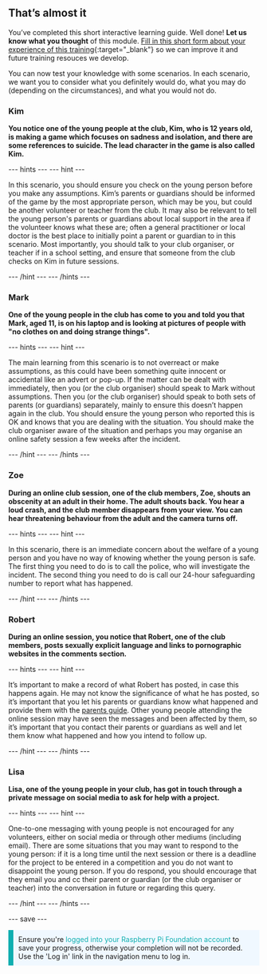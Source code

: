 ## That’s almost it

You’ve completed this short interactive learning guide. Well done! **Let us know what you thought** of this module. [Fill in this short form about your experience of this training](https://form.raspberrypi.org/4873716){:target="_blank"} so we can improve it and future training resouces we develop.

You can now test your knowledge with some scenarios. In each scenario, we want you to consider what you definitely would do, what you may do (depending on the circumstances), and what you would not do.

### Kim

**You notice one of the young people at the club, Kim, who is 12 years old, is making a game which focuses on sadness and isolation, and there are some references to suicide. The lead character in the game is also called Kim.**

--- hints --- --- hint ---

In this scenario, you should ensure you check on the young person before you make any assumptions. Kim’s parents or guardians should be informed of the game by the most appropriate person, which may be you, but could be another volunteer or teacher from the club. It may also be relevant to tell the young person's parents or guardians about local support in the area if the volunteer knows what these are; often a general practitioner or local doctor is the best place to initially point a parent or guardian to in this scenario. Most importantly, you should talk to your club organiser, or teacher if in a school setting, and ensure that someone from the club checks on Kim in future sessions.

--- /hint --- --- /hints ---

### Mark

**One of the young people in the club has come to you and told you that Mark, aged 11, is on his laptop and is looking at pictures of people with "no clothes on and doing strange things".**

--- hints --- --- hint ---

The main learning from this scenario is to not overreact or make assumptions, as this could have been something quite innocent or accidental like an advert or pop-up. If the matter can be dealt with immediately, then you (or the club organiser) should speak to Mark without assumptions. Then you (or the club organiser) should speak to both sets of parents (or guardians) separately, mainly to ensure this doesn’t happen again in the club. You should ensure the young person who reported this is OK and knows that you are dealing with the situation. You should make the club organiser aware of the situation and perhaps you may organise an online safety session a few weeks after the incident.

--- /hint --- --- /hints ---

### Zoe

**During an online club session, one of the club members, Zoe, shouts an obscenity at an adult in their home. The adult shouts back. You hear a loud crash, and the club member disappears from your view. You can hear threatening behaviour from the adult and the camera turns off.**

--- hints --- --- hint ---

In this scenario, there is an immediate concern about the welfare of a young person and you have no way of knowing whether the young person is safe. The first thing you need to do is to call the police, who will investigate the incident. The second thing you need to do is call our 24-hour safeguarding number to report what has happened.

--- /hint --- --- /hints ---

### Robert

**During an online session, you notice that Robert, one of the club members, posts sexually explicit language and links to pornographic websites in the comments section.**

--- hints --- --- hint ---

It’s important to make a record of what Robert has posted, in case this happens again. He may not know the significance of what he has posted, so it’s important that you let his parents or guardians know what happened and provide them with the [parents guide](https://help.coderdojo.com/cdkb/s/article/Parents-guide-to-CoderDojo). Other young people attending the online session may have seen the messages and been affected by them, so it’s important that you contact their parents or guardians as well and let them know what happened and how you intend to follow up.

--- /hint --- --- /hints ---
### Lisa

**Lisa, one of the young people in your club, has got in touch through a private message on social media to ask for help with a project.**

--- hints --- --- hint ---

One-to-one messaging with young people is not encouraged for any volunteers, either on social media or through other mediums (including email). There are some situations that you may want to respond to the young person: if it is a long time until the next session or there is a deadline for the project to be entered in a competition and you do not want to disappoint the young person. If you do respond, you should encourage that they email you and cc their parent or guardian (or the club organiser or teacher) into the conversation in future or regarding this query.

--- /hint --- --- /hints ---

--- save ---

<p style="border-left: solid; border-width:10px; border-color: #0faeb0; background-color: aliceblue; padding: 10px;">
Ensure you're <span style="color: #0faeb0">logged into your Raspberry Pi Foundation account</span> to save your progress, otherwise your completion will not be recorded. Use the 'Log in' link in the navigation menu to log in.
</p>
